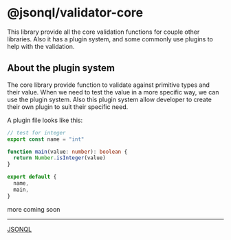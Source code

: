 # @jsonql/validator-core

This library provide all the core validation functions for couple other libraries.
Also it has a plugin system, and some commonly use plugins to help with the validation.

## About the plugin system

The core library provide function to validate against primitive types and their value.
When we need to test the value in a more specific way, we can use the plugin system.
Also this plugin system allow developer to create their own plugin to suit their specific need.

A plugin file looks like this:

```ts
// test for integer
export const name = "int"

function main(value: number): boolean {
  return Number.isInteger(value)
}

export default {
  name,
  main,
}
```

more coming soon

---

[JSONQL](https://jsonql.org)
